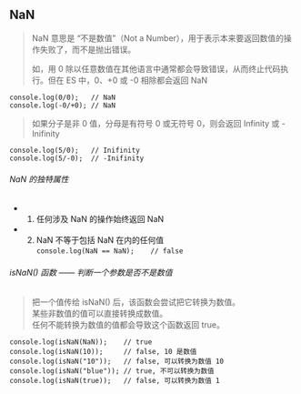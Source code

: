 ## NaN   
   
> NaN 意思是 “不是数值”（Not a Number），用于表示本来要返回数值的操作失败了，而不是抛出错误。   
>   
> 如，用 0 除以任意数值在其他语言中通常都会导致错误，从而终止代码执行。但在 ES 中，0、+0 或 -0 相除都会返回 NaN   
```
console.log(0/0);   // NaN   
console.log(-0/+0); // NaN   
```
   
> 如果分子是非 0 值，分母是有符号 0 或无符号 0，则会返回 Infinity 或 -Inifinity   
```
console.log(5/0);   // Inifinity   
console.log(5/-0);  // -Inifinity   
```
   
   
###### NaN 的独特属性
- 1. 任何涉及 NaN 的操作始终返回 NaN   
- 2. NaN 不等于包括 NaN 在内的任何值   
``` console.log(NaN == NaN);    // false    ```
   
   
###### isNaN() 函数 —— 判断一个参数是否不是数值   
> 把一个值传给 isNaN() 后，该函数会尝试把它转换为数值。   
> 某些非数值的值可以直接转换成数值。   
> 任何不能转换为数值的值都会导致这个函数返回 true。   
```
console.log(isNaN(NaN));    // true
console.log(isNaN(10));     // false, 10 是数值
console.log(isNaN("10"));   // false, 可以转换为数值 10
console.log(isNaN("blue")); // true, 不可以转换为数值
console.log(isNaN(true));   // false, 可以转换为数值 1
```
